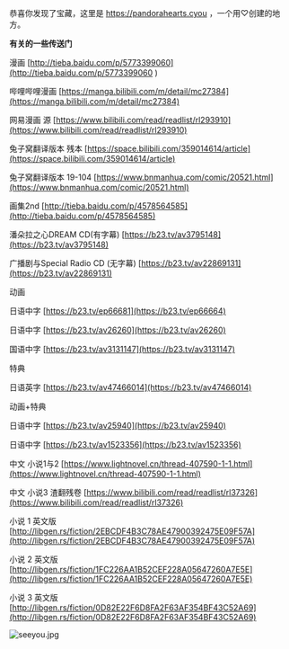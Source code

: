恭喜你发现了宝藏，这里是 https://pandorahearts.cyou ，一个用♡创建的地方。

**有关的一些传送门**

漫画 [http://tieba.baidu.com/p/5773399060](http://tieba.baidu.com/p/5773399060 )

哔哩哔哩漫画 [https://manga.bilibili.com/m/detail/mc27384](https://manga.bilibili.com/m/detail/mc27384)

网易漫画 源 [https://www.bilibili.com/read/readlist/rl293910](https://www.bilibili.com/read/readlist/rl293910)

兔子窝翻译版本 残本 [https://space.bilibili.com/359014614/article](https://space.bilibili.com/359014614/article)

兔子窝翻译版本 19-104 [https://www.bnmanhua.com/comic/20521.html](https://www.bnmanhua.com/comic/20521.html)

画集2nd
[http://tieba.baidu.com/p/4578564585](http://tieba.baidu.com/p/4578564585) 

潘朵拉之心DREAM CD(有字幕) [https://b23.tv/av3795148](https://b23.tv/av3795148)

广播剧与Special Radio CD (无字幕)
[https://b23.tv/av22869131](https://b23.tv/av22869131)

动画
 
日语中字 [https://b23.tv/ep66681](https://b23.tv/ep66664)
 
日语中字 [https://b23.tv/av26260](https://b23.tv/av26260)
 
国语中字 [https://b23.tv/av3131147](https://b23.tv/av3131147)
 
特典
 
日语英字 [https://b23.tv/av47466014](https://b23.tv/av47466014)
 
动画+特典
 
日语中字 [https://b23.tv/av25940](https://b23.tv/av25940)
 
日语中字 [https://b23.tv/av1523356](https://b23.tv/av1523356)

中文 小说1与2  [https://www.lightnovel.cn/thread-407590-1-1.html](https://www.lightnovel.cn/thread-407590-1-1.html)

中文 小说3 渣翻残卷 [https://www.bilibili.com/read/readlist/rl37326](https://www.bilibili.com/read/readlist/rl37326)

小说 1 英文版  [http://libgen.rs/fiction/2EBCDF4B3C78AE47900392475E09F57A](http://libgen.rs/fiction/2EBCDF4B3C78AE47900392475E09F57A)

小说 2 英文版  [http://libgen.rs/fiction/1FC226AA1B52CEF228A05647260A7E5E](http://libgen.rs/fiction/1FC226AA1B52CEF228A05647260A7E5E)

小说 3 英文版  [http://libgen.rs/fiction/0D82E22F6D8FA2F63AF354BF43C52A69](http://libgen.rs/fiction/0D82E22F6D8FA2F63AF354BF43C52A69)

![seeyou.jpg](https://i.loli.net/2021/06/06/To8v3X5P1Upz2Ds.jpg)
